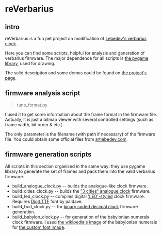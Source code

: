 # reVerbarius
## intro

reVerbarius is a fun pet project on modification of [Lebedev's verbarius clock](http://store.artlebedev.com/electronics/verbarius/).

Here you can find some scripts, helpful for analysis and generation of verbarius firmware.
The major dependence for all scripts is [the pygame library](http://www.pygame.org/), used for drawing.

The solid description and some demos could be found on [the project's page](http://altsoph.com/projects/reverbarius/).

## firmware analysis script
> tune_format.py

I used it to get some information about the frame format in the firmware file.
Actually, it is just a bitmap viewer with several controlled settings (such as frame width, bit order & etc.).

The only parameter is the filename (with path if necessary) of the firmware file. 
You could obtain some official files from [artlebedev.com](http://www.artlebedev.com/everything/verbarius/languages/).

## firmware generation scripts

All scripts in this section organised in the same way: they use pygame library to generate the set of frames and pack them into the valid verbarius firmware.

* build_analogue_clock.py -- builds the analogue-like clock firmware.
* build_cities_clock.py -- builds the ["3 cities" analogue clock](https://raw.githubusercontent.com/altsoph/reVerbarius/master/pics/rvAn3.jpg) firmware.
* build_led_clock.py -- compiles digital ['LED'-styled](https://raw.githubusercontent.com/altsoph/reVerbarius/master/pics/rvDig.jpg) clock firmware. Requires [Digit.TTF](http://www.dafont.com/digit.font) font by paldave.
* build_bcd_clock.py -- for [binary coded decimal clock](http://en.wikipedia.org/wiki/Binary_clock#Binary-coded_decimal_clocks) firmware generation.
* build_babylon_clock.py -- for generation of the babylonian numerals clock firmware. I used [the wikipedia's image](http://en.wikipedia.org/wiki/Babylonian_numerals) of the babylonian numerals for [the custom font image](https://raw.githubusercontent.com/altsoph/reVerbarius/master/babylon_font.png).

